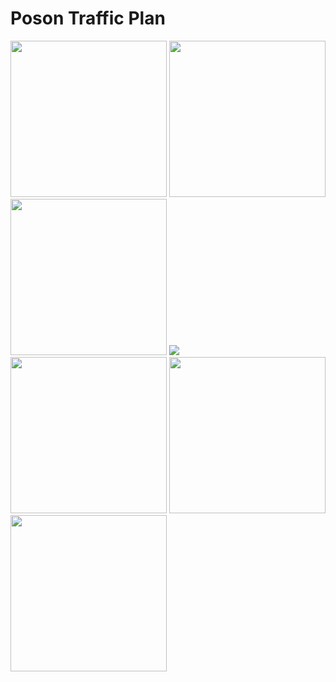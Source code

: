 # Poson Traffic Plan
<div>
  <img src="https://github.com/shehani000/Poson-Traffic-Plan-Anuradhapura-Sri-Lanka/assets/72043717/2b9c977f-65ce-4046-961a-cda04a4857ca" style="width:250px"/>
  <img src="https://github.com/shehani000/Poson-Traffic-Plan-Anuradhapura-Sri-Lanka/assets/72043717/21fe720e-1f9c-41ee-b139-ca0eff2c4f76" style="width:250px"/>
  <img src="https://github.com/shehani000/Poson-Traffic-Plan-Anuradhapura-Sri-Lanka/assets/72043717/633899fb-855f-478a-a85c-1a0c8c6724ab" style="width:250px"/>
  <img src="https://github.com/shehani000/Poson-Traffic-Plan-Anuradhapura-Sri-Lanka/assets/72043717/646882ec-6c39-48b1-b5e8-9a2c1b7d3e9c"width:250px"/>
  <img src="https://github.com/shehani000/Poson-Traffic-Plan-Anuradhapura-Sri-Lanka/assets/72043717/99b30d8d-403f-42a6-a73c-bca242c9e601" style="width:250px"/>
  <img src="https://github.com/shehani000/Poson-Traffic-Plan-Anuradhapura-Sri-Lanka/assets/72043717/b17439cd-944b-4387-9bcb-23e23ad8fd2b" style="width:250px"/>
  <img src="https://github.com/shehani000/Poson-Traffic-Plan-Anuradhapura-Sri-Lanka/assets/72043717/3a5fde6e-62e8-4de7-bf8e-2ea651684cac" style="width:250px"/>
</div>





